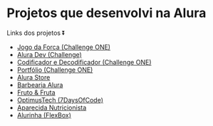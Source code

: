 # Projetos que desenvolvi na Alura 
Links dos projetos ⏬
<br>
<ul>
    <li><a href="https://forca-three.vercel.app/" target="_blank">Jogo da Forca (Challenge ONE)</a></li>
    <li><a href="https://dev-one-kappa.vercel.app/" target="_blank">Alura Dev (Challenge)</a></li>
    <li><a href="https://codificador-edecodificador.vercel.app/" target="_blank">Codificador e Decodificador (Challenge ONE)</a></li>
    <li><a href="https://portfolio-driica.vercel.app/" target="_blank">Portfólio (Challenge ONE)</a></li>
    <li><a href="https://alura-store-rho.vercel.app/" target="_blank">Alura Store</a></li>
    <li><a href="https://barbearia-alura-365v.vercel.app/" target="_blank">Barbearia Alura</a></li>
    <li><a href="https://fruta.vercel.app/" target="_blank">Fruto & Fruta</a></li>
    <li><a href="https://optimus-tech-wheat.vercel.app/" target="_blank">OptimusTech (7DaysOfCode) </a></li>
    <li><a href="https://nutricionista-aparecida.vercel.app/" target="_blank">Aparecida Nutricionista</a></li>
    <li><a href="https://alurinha-khaki.vercel.app/" target="_blank">Alurinha (FlexBox)</a></li>
</ul>
